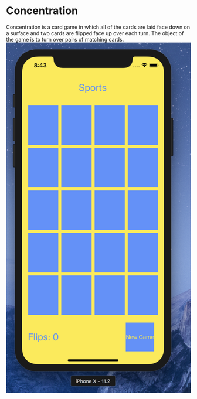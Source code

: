 # Concentration
Concentration is a card game in which all of the cards are laid face down on a surface and two cards are flipped face up over each turn. The object of the game is to turn over pairs of matching cards.
![alt text](screenshots/1.png )
